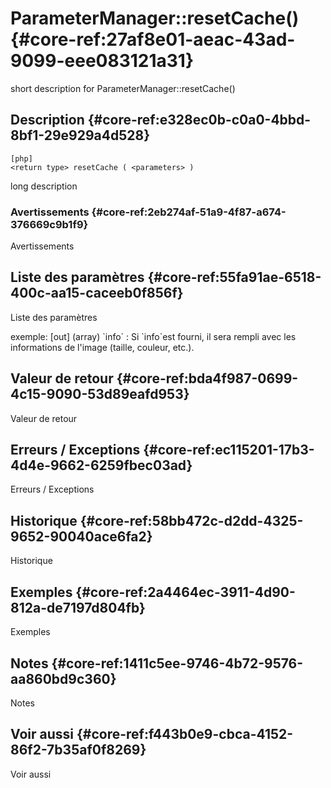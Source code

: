 # ParameterManager::resetCache() {#core-ref:27af8e01-aeac-43ad-9099-eee083121a31}

<div class="short-description">
<span class="fixme template">short description for ParameterManager::resetCache()</span>
</div>
<!--
<div class="applicability">
Obsolète depuis #.#.#
</div>
-->

## Description {#core-ref:e328ec0b-c0a0-4bbd-8bf1-29e929a4d528}

    [php]
    <return type> resetCache ( <parameters> )

<span class="fixme template">long description</span>

### Avertissements {#core-ref:2eb274af-51a9-4f87-a674-376669c9b1f9}

<span class="fixme template">Avertissements</span>

## Liste des paramètres {#core-ref:55fa91ae-6518-400c-aa15-caceeb0f856f}

<span class="fixme template">Liste des paramètres</span>

<div class="fixme template">
exemple:  
[out] (array) `info`
:   Si `info`est fourni, il sera rempli avec les informations de l'image (taille, couleur, etc.).
</div>

## Valeur de retour {#core-ref:bda4f987-0699-4c15-9090-53d89eafd953}

<span class="fixme template">Valeur de retour</span>

## Erreurs / Exceptions {#core-ref:ec115201-17b3-4d4e-9662-6259fbec03ad}

<span class="fixme template">Erreurs / Exceptions</span>

## Historique {#core-ref:58bb472c-d2dd-4325-9652-90040ace6fa2}

<span class="fixme template">Historique</span>

## Exemples {#core-ref:2a4464ec-3911-4d90-812a-de7197d804fb}

<span class="fixme template">Exemples</span>

## Notes {#core-ref:1411c5ee-9746-4b72-9576-aa860bd9c360}

<span class="fixme template">Notes</span>

## Voir aussi {#core-ref:f443b0e9-cbca-4152-86f2-7b35af0f8269}

<span class="fixme template">Voir aussi</span>
